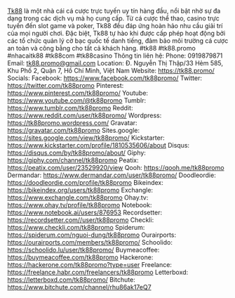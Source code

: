 <a href="https://tk88.promo/">Tk88</a> là một nhà cái cá cược trực tuyến uy tín hàng đầu, nổi bật nhờ sự đa dạng trong các dịch vụ mà họ cung cấp. Từ cá cược thể thao, casino trực tuyến đến slot game và poker, Tk88 đều đáp ứng hoàn hảo nhu cầu giải trí của mọi người chơi. Đặc biệt, Tk88 tự hào khi được cấp phép hoạt động bởi các tổ chức quản lý cờ bạc quốc tế danh tiếng, đảm bảo môi trường cá cược an toàn và công bằng cho tất cả khách hàng.
#tk88 #tk88.promo #nhacaitk88 #tk88com #tk88casino
Thông tin liên hệ:
Phone: 0919879871
Email: tk88.promo@gmail.com
Location: Đ. Nguyễn Thị Thập/33 Hẻm 585, Khu Phố 2, Quận 7, Hồ Chí Minh, Việt Nam
Website: <a href="https://tk88.promo/">https://tk88.promo/</a>
Socials:
Facebook: <a href="https://www.facebook.com/tk88promo/">https://www.facebook.com/tk88promo/</a>
Twitter: <a href="https://twitter.com/tk88promo">https://twitter.com/tk88promo</a>
Pinterest: <a href="https://www.pinterest.com/tk88promo/">https://www.pinterest.com/tk88promo/</a>
Youtube: <a href="https://www.youtube.com/@tk88promo">https://www.youtube.com/@tk88promo</a>
Tumblr: <a href="https://www.tumblr.com/tk88promo">https://www.tumblr.com/tk88promo</a>
Reddit: <a href="https://www.reddit.com/user/tk88promo/">https://www.reddit.com/user/tk88promo/</a>
Wordpress: <a href="https://tk88promo.wordpress.com/">https://tk88promo.wordpress.com/</a>
Gravatar: <a href="https://gravatar.com/tk88promo">https://gravatar.com/tk88promo</a>
Sites.google: <a href="https://sites.google.com/view/tk88promo/">https://sites.google.com/view/tk88promo/</a>
Kickstarter: <a href="https://www.kickstarter.com/profile/1810535606/about">https://www.kickstarter.com/profile/1810535606/about</a>
Disqus: <a href="https://disqus.com/by/tk88promo/about/">https://disqus.com/by/tk88promo/about/</a>
Giphy: <a href="https://giphy.com/channel/tk88promo">https://giphy.com/channel/tk88promo</a>
Peatix: <a href="https://peatix.com/user/23529920/view">https://peatix.com/user/23529920/view</a>
Qooh: <a href="https://qooh.me/tk88promo">https://qooh.me/tk88promo</a>
Dermandar: <a href="https://www.dermandar.com/user/tk88promo/">https://www.dermandar.com/user/tk88promo/</a>
Doodleordie: <a href="https://doodleordie.com/profile/tk88promo">https://doodleordie.com/profile/tk88promo</a>
Bikeindex: <a href="https://bikeindex.org/users/tk88promo">https://bikeindex.org/users/tk88promo</a>
Exchangle: <a href="https://www.exchangle.com/tk88promo">https://www.exchangle.com/tk88promo</a>
Ohay.tv: <a href="https://www.ohay.tv/profile/tk88promo">https://www.ohay.tv/profile/tk88promo</a>
Notebook: <a href="https://www.notebook.ai/users/876953">https://www.notebook.ai/users/876953</a>
Recordsetter: <a href="https://recordsetter.com//user/tk88promo">https://recordsetter.com//user/tk88promo</a>
Checkli: <a href="https://www.checkli.com/tk88promo">https://www.checkli.com/tk88promo</a>
Spiderum: <a href="https://spiderum.com/nguoi-dung/tk88promo">https://spiderum.com/nguoi-dung/tk88promo</a>
Ourairports: <a href="https://ourairports.com/members/tk88promo/">https://ourairports.com/members/tk88promo/</a>
Schoolido: <a href="https://schoolido.lu/user/tk88promo/">https://schoolido.lu/user/tk88promo/</a>
Buymeacoffee: <a href="https://buymeacoffee.com/tk88promo">https://buymeacoffee.com/tk88promo</a>
Hackerone: <a href="https://hackerone.com/tk88promo?type=user">https://hackerone.com/tk88promo?type=user</a>
Freelance: <a href="https://freelance.habr.com/freelancers/tk88promo">https://freelance.habr.com/freelancers/tk88promo</a>
Letterboxd: <a href="https://letterboxd.com/tk88promo/">https://letterboxd.com/tk88promo/</a>
Bitchute: <a href="https://www.bitchute.com/channel/rhu86ak17eQ7">https://www.bitchute.com/channel/rhu86ak17eQ7</a>